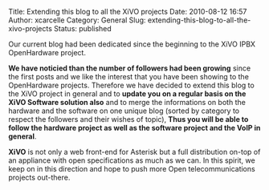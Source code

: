 Title: Extending this blog to all the XiVO projects
Date: 2010-08-12 16:57
Author: xcarcelle
Category: General
Slug: extending-this-blog-to-all-the-xivo-projects
Status: published

Our current blog had been dedicated since the beginning to the XiVO IPBX
OpenHardware project.

**We have noticied than the number of followers had been growing** since
the first posts and we like the interest that you have been showing to
the OpenHardware projects. Therefore we have decided to extend this blog
to the XiVO project in general and to **update you on a regular basis on
the XiVO Software solution also** and to merge the informations on both
the hardware and the software on one unique blog (sorted by category to
respect the followers and their wishes of topic), **Thus you will be
able to follow the hardware project as well as the software project and
the VoIP in general**.

**XiVO** is not only a web front-end for Asterisk but a full
distribution on-top of an appliance with open specifications as much as
we can. In this spirit, we keep on in this direction and hope to push
more Open telecommunications projects out-there.

</p>

